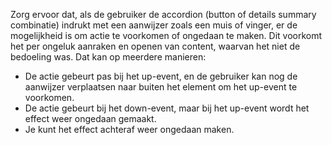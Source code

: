 <!-- @license CC0-1.0 -->

Zorg ervoor dat, als de gebruiker de accordion (button of details summary combinatie) indrukt met een aanwijzer zoals een muis of vinger, er de mogelijkheid is om actie te voorkomen of ongedaan te maken.
Dit voorkomt het per ongeluk aanraken en openen van content, waarvan het niet de bedoeling was.
Dat kan op meerdere manieren:

- De actie gebeurt pas bij het up-event, en de gebruiker kan nog de aanwijzer verplaatsen naar buiten het element om het up-event te voorkomen.
- De actie gebeurt bij het down-event, maar bij het up-event wordt het effect weer ongedaan gemaakt.
- Je kunt het effect achteraf weer ongedaan maken.
